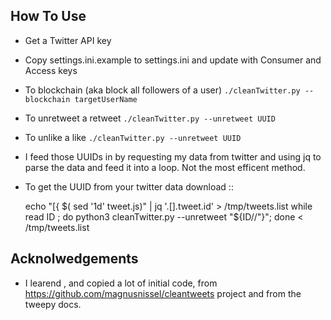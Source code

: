 How To  Use
-----------
* Get a Twitter API key
* Copy settings.ini.example to settings.ini and update with Consumer and Access keys
* To blockchain (aka block all followers of a user) `./cleanTwitter.py --blockchain targetUserName`
* To unretweet a retweet `./cleanTwitter.py --unretweet UUID`
* To unlike a like `./cleanTwitter.py --unretweet UUID`
* I feed those UUIDs in by requesting my data from twitter and using jq to parse the data and feed it into a loop.  Not the most efficent method.
* To get the UUID from your twitter data download ::

    echo "[{ $( sed '1d' tweet.js)"  | jq '.[].tweet.id' > /tmp/tweets.list
    while read ID ; do python3 cleanTwitter.py --unretweet "${ID//\"}"; done < /tmp/tweets.list 



Acknolwedgements
----------------
* I learend , and copied a lot of initial code, from https://github.com/magnusnissel/cleantweets project and from the tweepy docs.

